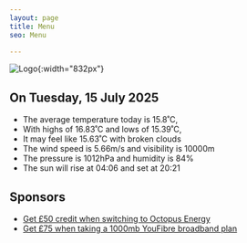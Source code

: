 ```yaml
---
layout: page
title: Menu
seo: Menu

---
```


![Logo](/images/logo.jpg){:width="832px"}

<!-- weather_marker starts -->
## On Tuesday, 15 July 2025

- The average temperature today is 15.8˚C,
- With highs of 16.83˚C and lows of 15.39˚C,
- It may feel like 15.63˚C with broken clouds
- The wind speed is 5.66m/s and visibility is 10000m
- The pressure is 1012hPa and humidity is 84%
- The sun will rise at 04:06 and set at 20:21

<!-- weather_marker ends -->

## Sponsors

- [Get £50 credit when switching to Octopus Energy](https://bit.ly/3oD1nnS)
- [Get £75 when taking a 1000mb YouFibre broadband plan](https://aklam.io/91zWhU?)
